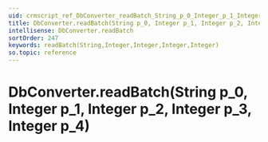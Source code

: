 ```yaml
---
uid: crmscript_ref_DbConverter_readBatch_String_p_0_Integer_p_1_Integer_p_2_Integer_p_3_Integer_p_4
title: DbConverter.readBatch(String p_0, Integer p_1, Integer p_2, Integer p_3, Integer p_4)
intellisense: DbConverter.readBatch
sortOrder: 247
keywords: readBatch(String,Integer,Integer,Integer,Integer)
so.topic: reference
---
```


# DbConverter.readBatch(String p_0, Integer p_1, Integer p_2, Integer p_3, Integer p_4)

